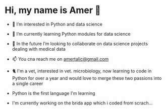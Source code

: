 # Hi, my name is Amer 👋

- 👀 I’m interested in Python and data science 
- 🌱 I’m currently learning Python modules for data science
- 💞️ In the future I’m looking to collaborate on data science projects dealing with medical data 
- 📫 You cna reach me on amertalic@gmail.com

- 🐈 I'm a vet, interested in vet. microbiology, now learning to code in Python for over a year and would love to merge these two passions into a single career

 - Python is the first language I'm learning
 - I'm currently working on the brida app which i coded from scrach...

